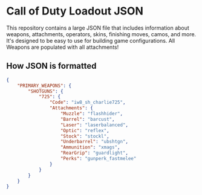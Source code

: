 # Call of Duty Loadout JSON

This repository contains a large JSON file that includes information about weapons, attachments, operators, skins, finishing moves, camos, and more. It's designed to be easy to use for building game configurations. All Weapons are populated with all attachments!

## How JSON is formatted

```json
{
    "PRIMARY_WEAPONS": {
        "SHOTGUNS": {
            "725": {
                "Code": "iw8_sh_charlie725",
                "Attachments": {
                    "Muzzle": "flashhider",
                    "Barrel": "barcust",
                    "Laser": "laserbalanced",
                    "Optic": "reflex",
                    "Stock": "stockl",
                    "Underbarrel": "ubshtgn",
                    "Ammunition": "xmags",
                    "RearGrip": "guardlight",
                    "Perks": "gunperk_fastmelee"
                }
            }
        }
    }
}
